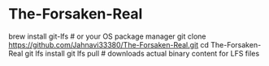 # The-Forsaken-Real

brew install git-lfs        # or your OS package manager
git clone https://github.com/Jahnavi33380/The-Forsaken-Real.git
cd The-Forsaken-Real
git lfs install
git lfs pull                # downloads actual binary content for LFS files
